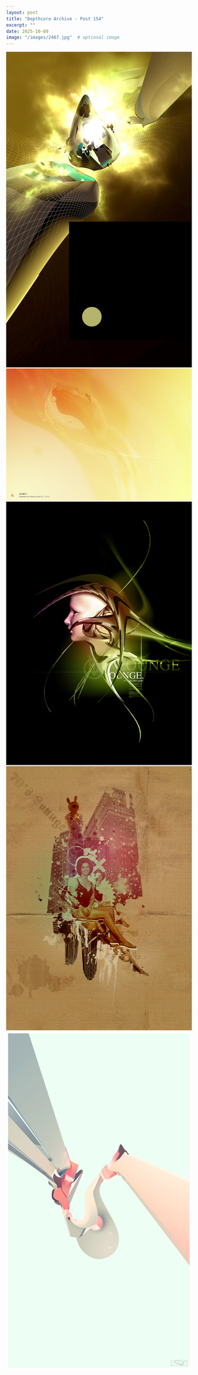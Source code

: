 ```yaml
---
layout: post
title: "Depthcore Archive - Post 154"
excerpt: ""
date: 2025-10-09
image: "/images/2467.jpg"  # optional image
---
```


<img src="/images/2467.jpg">
<img src="/images/2468.jpg" alt="2468.jpg"/>
<img src="/images/2469.jpg" alt="2469.jpg"/>
<img src="/images/2471.jpg" alt="2471.jpg"/>
<img src="/images/2472.jpg" alt="2472.jpg"/>
